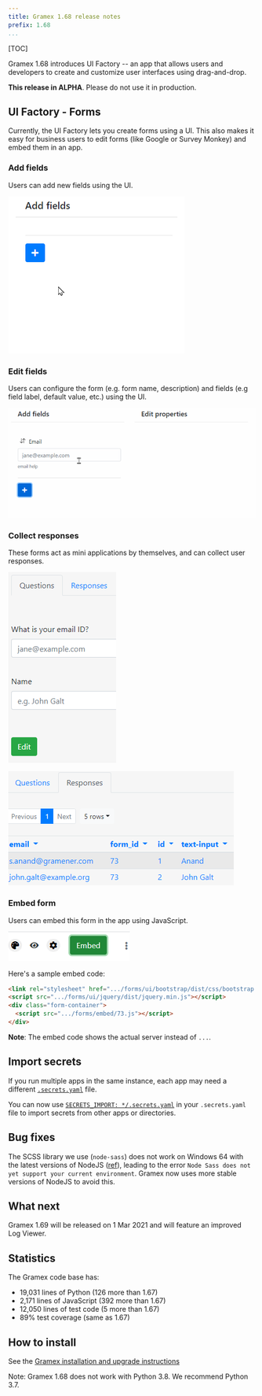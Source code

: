 ```yaml
---
title: Gramex 1.68 release notes
prefix: 1.68
...
```


[TOC]

Gramex 1.68 introduces UI Factory -- an app that allows users and developers to create and
customize user interfaces using drag-and-drop.

**This release in ALPHA**. Please do not use it in production.

## UI Factory - Forms

Currently, the UI Factory lets you create forms using a UI. This also makes it easy for business
users to edit forms (like Google or Survey Monkey) and embed them in an app.

### Add fields

Users can add new fields using the UI.

![Add fields and reorder](add-fields.gif)

### Edit fields

Users can configure the form (e.g. form name, description) and fields (e.g field label, default value, etc.) using the UI.

![Edit fields](edit-fields.gif)

### Collect responses

These forms act as mini applications by themselves, and can collect user responses.

![Preview](preview.png)

![Responses](responses.png)


### Embed form

Users can embed this form in the app using JavaScript.

![Embed](embed.png)

Here's a sample embed code:

```html
<link rel="stylesheet" href=".../forms/ui/bootstrap/dist/css/bootstrap.min.css">
<script src=".../forms/ui/jquery/dist/jquery.min.js"></script>
<div class="form-container">
  <script src=".../forms/embed/73.js"></script>
</div>
```

**Note**: The embed code shows the actual server instead of `...`.

## Import secrets

If you run multiple apps in the same instance, each app may need a different
[`.secrets.yaml`](../../deploy/#secrets) file.

You can now use [`SECRETS_IMPORT: */.secrets.yaml`](../../deploy/#secretsyaml-imports) in your
`.secrets.yaml` file to import secrets from other apps or directories.

## Bug fixes

The SCSS library we use (`node-sass`) does not work on Windows 64 with the latest versions of
NodeJS ([ref](https://stackoverflow.com/a/64645028/100904)), leading to the error `Node Sass does
not yet support your current environment`. Gramex now uses more stable versions of NodeJS to avoid
this.

## What next

Gramex 1.69 will be released on 1 Mar 2021 and will feature an improved Log Viewer.

## Statistics

The Gramex code base has:

- 19,031 lines of Python (126 more than 1.67)
- 2,171 lines of JavaScript (392 more than 1.67)
- 12,050 lines of test code (5 more than 1.67)
- 89% test coverage (same as 1.67)

## How to install

See the [Gramex installation and upgrade instructions](../../install/)

Note: Gramex 1.68 does not work with Python 3.8. We recommend Python 3.7.
